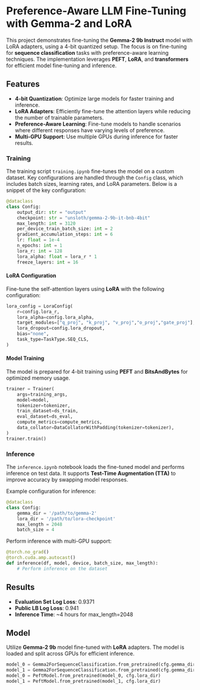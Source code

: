 
# Preference-Aware LLM Fine-Tuning with Gemma-2 and LoRA

This project demonstrates fine-tuning the **Gemma-2 9b Instruct** model with LoRA adapters, using a 4-bit quantized setup. The focus is on fine-tuning for **sequence classification** tasks with preference-aware learning techniques. The implementation leverages **PEFT**, **LoRA**, and **transformers** for efficient model fine-tuning and inference.

## Features
- **4-bit Quantization**: Optimize large models for faster training and inference.
- **LoRA Adapters**: Efficiently fine-tune the attention layers while reducing the number of trainable parameters.
- **Preference-Aware Learning**: Fine-tune models to handle scenarios where different responses have varying levels of preference.
- **Multi-GPU Support**: Use multiple GPUs during inference for faster results.


### Training

The training script `training.ipynb` fine-tunes the model on a custom dataset. Key configurations are handled through the `Config` class, which includes batch sizes, learning rates, and LoRA parameters. Below is a snippet of the key configuration:

```python
@dataclass
class Config:
    output_dir: str = "output"
    checkpoint: str = "unsloth/gemma-2-9b-it-bnb-4bit"
    max_length: int = 3120
    per_device_train_batch_size: int = 2
    gradient_accumulation_steps: int = 6
    lr: float = 1e-4
    n_epochs: int = 1
    lora_r: int = 128
    lora_alpha: float = lora_r * 1
    freeze_layers: int = 16
```

#### LoRA Configuration

Fine-tune the self-attention layers using **LoRA** with the following configuration:

```python
lora_config = LoraConfig(
    r=config.lora_r,
    lora_alpha=config.lora_alpha,
    target_modules=["q_proj", "k_proj", "v_proj","o_proj","gate_proj"],
    lora_dropout=config.lora_dropout,
    bias="none",
    task_type=TaskType.SEQ_CLS,
)
```

#### Model Training

The model is prepared for 4-bit training using **PEFT** and **BitsAndBytes** for optimized memory usage.

```python
trainer = Trainer(
    args=training_args,
    model=model,
    tokenizer=tokenizer,
    train_dataset=ds_train,
    eval_dataset=ds_eval,
    compute_metrics=compute_metrics,
    data_collator=DataCollatorWithPadding(tokenizer=tokenizer),
)
trainer.train()
```

### Inference

The `inference.ipynb` notebook loads the fine-tuned model and performs inference on test data. It supports **Test-Time Augmentation (TTA)** to improve accuracy by swapping model responses.

Example configuration for inference:

```python
@dataclass
class Config:
    gemma_dir = '/path/to/gemma-2'
    lora_dir = '/path/to/lora-checkpoint'
    max_length = 2048
    batch_size = 4
```

Perform inference with multi-GPU support:

```python
@torch.no_grad()
@torch.cuda.amp.autocast()
def inference(df, model, device, batch_size, max_length):
    # Perform inference on the dataset
```

## Results

- **Evaluation Set Log Loss**: 0.9371
- **Public LB Log Loss**: 0.941
- **Inference Time**: ~4 hours for max_length=2048

## Model

Utilize **Gemma-2 9b** model fine-tuned with **LoRA** adapters. The model is loaded and split across GPUs for efficient inference. 

```python
model_0 = Gemma2ForSequenceClassification.from_pretrained(cfg.gemma_dir, device_map=device_0)
model_1 = Gemma2ForSequenceClassification.from_pretrained(cfg.gemma_dir, device_map=device_1)
model_0 = PeftModel.from_pretrained(model_0, cfg.lora_dir)
model_1 = PeftModel.from_pretrained(model_1, cfg.lora_dir)
```
